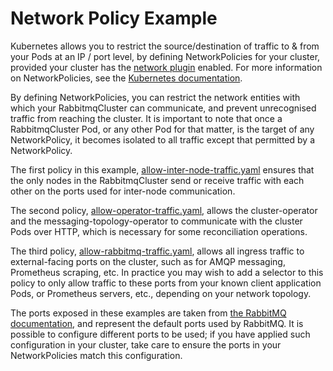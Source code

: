 # Network Policy Example

Kubernetes allows you to restrict the source/destination of traffic to & from your Pods at an IP / port level, by defining NetworkPolicies for your cluster, provided your
cluster has the [network plugin](https://kubernetes.io/docs/concepts/extend-kubernetes/compute-storage-net/network-plugins/) enabled. For more
information on NetworkPolicies, see the [Kubernetes documentation](https://kubernetes.io/docs/concepts/services-networking/network-policies/).

By defining NetworkPolicies, you can restrict the network entities with which your RabbitmqCluster can communicate, and prevent unrecognised traffic
from reaching the cluster. It is important to note that once a RabbitmqCluster Pod, or any other Pod for that matter, is the target of any
NetworkPolicy, it becomes isolated to all traffic except that permitted by a NetworkPolicy.

The first policy in this example, [allow-inter-node-traffic.yaml](./allow-inter-node-traffic.yaml) ensures that the only nodes in the RabbitmqCluster
send or receive traffic with each other on the ports used for inter-node communication.

The second policy, [allow-operator-traffic.yaml](./allow-operator-traffic.yaml), allows the cluster-operator and the messaging-topology-operator to
communicate with the cluster Pods over HTTP, which is necessary for some reconciliation operations.

The third policy, [allow-rabbitmq-traffic.yaml](./allow-rabbitmq-traffic.yaml), allows all ingress traffic to external-facing ports on the cluster,
such as for AMQP messaging, Prometheus scraping, etc. In practice you may wish to add a selector to this policy to only allow traffic to these
ports from your known client application Pods, or Prometheus servers, etc., depending on your network topology.

The ports exposed in these examples are taken from [the RabbitMQ documentation](https://www.rabbitmq.com/networking.html#ports), and represent
the default ports used by RabbitMQ. It is possible to configure different ports to be used; if you have applied such configuration in your cluster,
take care to ensure the ports in your NetworkPolicies match this configuration.
